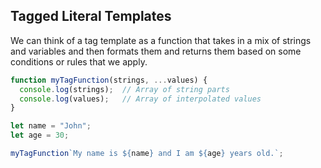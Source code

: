 ## Tagged Literal Templates

We can think of a tag template as a function that takes in a mix of strings and variables and then formats them and returns them based on some conditions or rules that we apply. 

```js
function myTagFunction(strings, ...values) {
  console.log(strings);  // Array of string parts
  console.log(values);   // Array of interpolated values
}

let name = "John";
let age = 30;

myTagFunction`My name is ${name} and I am ${age} years old.`;

```
